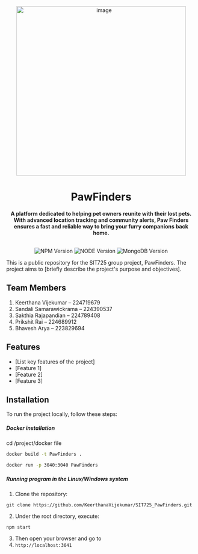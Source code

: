 <div align="center">
  <a href="https://tridiamond.tech" target="_blank" rel="noopener noreferrer">
    <img width="450" alt="image" src="">
  </a>
  <br/>
  <h1> <b> PawFinders </b></h1>
  <strong>A platform dedicated to helping pet owners reunite with their lost pets. With advanced location tracking and community alerts, Paw Finders ensures a fast and reliable way to bring your furry companions back home.</strong>
</div>

<br/>

<p align="center">
  <img alt="NPM Version" src="https://img.shields.io/badge/npm-10.1.0-red">
  <img alt="NODE Version" src="https://img.shields.io/badge/NodeJS-20.9.0-red">
  <img alt="MongoDB Version" src="https://img.shields.io/badge/MongoDB-7.0.0-green">
</p>


This is a public repository for the SIT725 group project, PawFinders. The project aims to [briefly describe the project's purpose and objectives].

## Team Members

1. Keerthana Vijekumar – 224719679
2. Sandali Samarawickrama – 224390537
3. Sakthia Rajapandian – 224789408
4. Prikshit Rai – 224689912
5. Bhavesh Arya – 223829694

## Features

- [List key features of the project]
- [Feature 1]
- [Feature 2]
- [Feature 3]

## Installation

To run the project locally, follow these steps:


##### Docker installation

cd /project/docker file 
``` bash
docker build -t PawFinders .
```

``` bash
docker run -p 3040:3040 PawFinders
```

##### Running program in the Linux/Windows system

01. Clone the repository:

   ```
   git clone https://github.com/KeerthanaVijekumar/SIT725_PawFinders.git
   ```
02. Under the root directory, execute: 
```
npm start
```

03. Then open your browser and go to 
4. ```http://localhost:3041```

